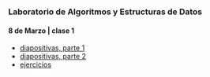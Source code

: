 ### Laboratorio de Algoritmos y Estructuras de Datos

#### 8 de Marzo | clase 1 

- [diapositivas, parte 1](https://github.com/nadianoe/nadianoe.github.io/blob/master/laboratorio4to/Clase%201_%20Introducción%20al%20Laboratorio.pdf)
- [diapositivas, parte 2](https://github.com/nadianoe/nadianoe.github.io/blob/master/laboratorio4to/Clase%202_%20Sentencias%20condicionales.pdf)
- [ejercicios](https://github.com/nadianoe/nadianoe.github.io/blob/master/laboratorio4to/ejercicios8deMarzo.md)
